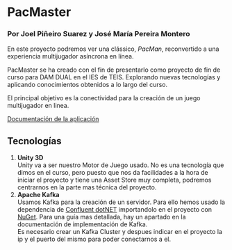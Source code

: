 # PacMaster 
### Por Joel Piñeiro Suarez y José María Pereira Montero
En este proyecto podremos ver una clássico, *PacMan*, reconvertido a una experiencia multijugador asíncrona en línea.

PacMaster se ha creado con el fin de presentarlo como proyecto de fin de curso para DAM DUAL en el IES de TEIS. Explorando nuevas tecnologías y aplicando conocimientos obtenidos a lo largo del curso.

El principal objetivo es la conectividad para la creación de un juego multijugador en linea.

[Documentación de la aplicación](https://docs.google.com/document/d/1RcDKVdtRN3SXSTfskAkt5VghlbU7UhO6GX8g62Y2wZ4/edit?usp=sharing)

## Tecnologías
1. **Unity 3D**</br>
Unity va a ser nuestro Motor de Juego usado. No es una tecnología que dimos en el curso, pero puesto que nos da facilidades a la hora de iniciar el proyecto y tiene una Asset Store muy completa, podremos centrarnos en la parte mas técnica del proyecto.
2. **Apache Kafka**</br>
Usamos Kafka para la creación de un servidor. Para ello hemos usado la dependencia de [Confluent dotNET](https://github.com/confluentinc/confluent-kafka-dotnet) importandolo en el proyecto con [NuGet](https://github.com/GlitchEnzo/NuGetForUnity/releases). Para una guía mas detallada, hay un apartado en la documentación de implementación de Kafka.</br>
Es necesario crear un Kafka Cluster y despues indicar en el proyecto la ip y el puerto del mismo para poder conectarnos a el.

